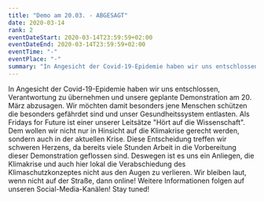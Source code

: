 ```yaml
---
title: "Demo am 20.03. - ABGESAGT"
date: 2020-03-14
rank: 2
eventDateStart: 2020-03-14T23:59:59+02:00
eventDateEnd: 2020-03-14T23:59:59+02:00
eventTime: "-"
eventPlace: "-"
summary: "In Angesicht der Covid-19-Epidemie haben wir uns entschlossen, Verantwortung zu übernehmen und unsere geplante Demonstration am 20. März abzusagen."
---
```

In Angesicht der Covid-19-Epidemie haben wir uns entschlossen, Verantwortung zu übernehmen und unsere geplante Demonstration am 20. März abzusagen.
Wir möchten damit besonders jene Menschen schützen die besonders gefährdet sind und unser Gesundheitssystem entlasten.
Als Fridays for Future ist einer unserer Leitsätze "Hört auf die Wissenschaft". Dem wollen wir nicht nur in Hinsicht auf die Klimakrise gerecht werden, sondern auch in der aktuellen Krise.
Diese Entscheidung treffen wir schweren Herzens, da bereits viele Stunden Arbeit in die Vorbereitung dieser Demonstration geflossen sind. Deswegen ist es uns ein Anliegen, die Klimakrise und auch hier lokal die Verabschiedung des Klimaschutzkonzeptes nicht aus den Augen zu verlieren. Wir bleiben laut, wenn nicht auf der Straße, dann online!
Weitere Informationen folgen auf unseren Social-Media-Kanälen! Stay tuned!
